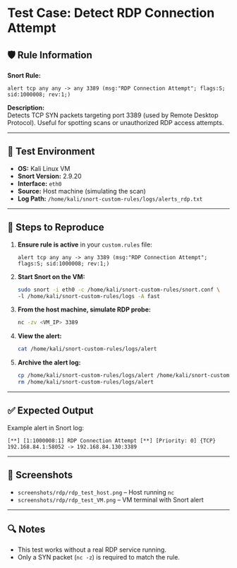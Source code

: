 # Test Case: Detect RDP Connection Attempt

## 🛡️ Rule Information

**Snort Rule:**
```snort
alert tcp any any -> any 3389 (msg:"RDP Connection Attempt"; flags:S; sid:1000008; rev:1;)
```

**Description:**  
Detects TCP SYN packets targeting port 3389 (used by Remote Desktop Protocol). Useful for spotting scans or unauthorized RDP access attempts.

---

## 🧪 Test Environment

- **OS:** Kali Linux VM  
- **Snort Version:** 2.9.20  
- **Interface:** `eth0`  
- **Source:** Host machine (simulating the scan)  
- **Log Path:** `/home/kali/snort-custom-rules/logs/alerts_rdp.txt`

---

## 🧭 Steps to Reproduce

1. **Ensure rule is active** in your `custom.rules` file:

    ```snort
    alert tcp any any -> any 3389 (msg:"RDP Connection Attempt"; flags:S; sid:1000008; rev:1;)
    ```

2. **Start Snort on the VM:**

    ```bash
    sudo snort -i eth0 -c /home/kali/snort-custom-rules/snort.conf \
    -l /home/kali/snort-custom-rules/logs -A fast
    ```

3. **From the host machine, simulate RDP probe:**

    ```bash
    nc -zv <VM_IP> 3389
    ```

4. **View the alert:**

    ```bash
    cat /home/kali/snort-custom-rules/logs/alert
    ```

5. **Archive the alert log:**

    ```bash
    cp /home/kali/snort-custom-rules/logs/alert /home/kali/snort-custom-rules/logs/archived_logs/alerts_rdp.txt
    rm /home/kali/snort-custom-rules/logs/alert
    ```

---

## ✅ Expected Output

Example alert in Snort log:

```
[**] [1:1000008:1] RDP Connection Attempt [**] [Priority: 0] {TCP} 192.168.84.1:58052 -> 192.168.84.130:3389
```

---

## 📸 Screenshots

- `screenshots/rdp/rdp_test_host.png` – Host running `nc`
- `screenshots/rdp/rdp_test_VM.png` – VM terminal with Snort alert

---

## 🔍 Notes

- This test works without a real RDP service running.
- Only a SYN packet (`nc -z`) is required to match the rule.
